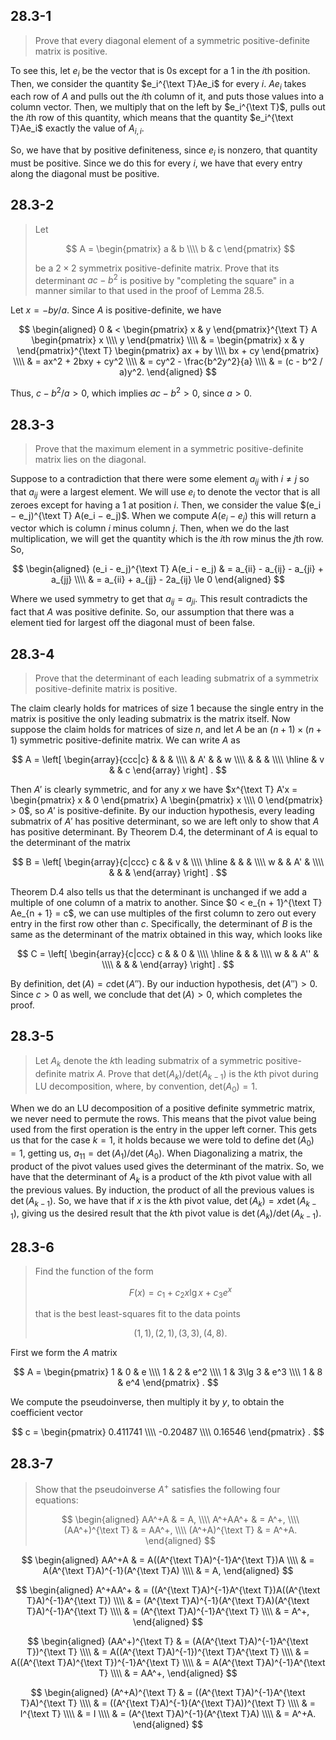 ## 28.3-1

> Prove that every diagonal element of a symmetric positive-definite matrix is positive.

To see this, let $e_i$ be the vector that is $0$s except for a $1$ in the $i$th
position. Then, we consider the quantity $e_i^{\text T}Ae_i$ for every $i$. $Ae_i$ takes each row of $A$ and pulls out the $i$th column of it, and puts those values into a column vector. Then, we multiply that on the left by $e_i^{\text T}$, pulls out the $i$th row of this quantity, which means that the quantity $e_i^{\text T}Ae_i$ exactly the value of $A_{i, i}$.

So, we have that by positive definiteness, since $e_i$ is nonzero, that quantity must be positive. Since we do this for every $i$, we have that every entry along the diagonal must be positive.

## 28.3-2

> Let
>
> $$
> A =
> \begin{pmatrix}
> a & b \\\\
> b & c
> \end{pmatrix}
> $$
>
> be a $2 \times 2$ symmetrix positive-definite matrix. Prove that its determinant $ac - b^2$ is positive by "completing the square" in a manner similar to that used in the proof of Lemma 28.5.

Let $x = -by / a$. Since $A$ is positive-definite, we have

$$
\begin{aligned}
0 & <
\begin{pmatrix} x & y \end{pmatrix}^{\text T} A
\begin{pmatrix} x \\\\ y \end{pmatrix} \\\\
  & =
\begin{pmatrix} x & y \end{pmatrix}^{\text T}
\begin{pmatrix} ax + by \\\\ bx + cy \end{pmatrix} \\\\
  & = ax^2 + 2bxy + cy^2 \\\\
  & = cy^2 - \frac{b^2y^2}{a} \\\\
  & = (c - b^2 / a)y^2.
\end{aligned}
$$

Thus, $c - b^2 / a > 0$, which implies $ac - b^2 > 0$, since $a > 0$.

## 28.3-3

> Prove that the maximum element in a symmetric positive-definite matrix lies on the diagonal.

Suppose to a contradiction that there were some element $a_{ij}$ with $i \ne j$ so that $a_{ij}$ were a largest element. We will use $e_i$ to denote the vector that is all zeroes except for having a $1$ at position $i$. Then, we consider the value $(e_i − e_j)^{\text T} A(e_i − e_j)$. When we compute $A(e_i - e_j)$ this will return a vector which is column $i$ minus column $j$. Then, when we do the last multiplication, we will get the quantity which is the $i$th row minus the $j$th row. So,

$$
\begin{aligned}
(e_i - e_j)^{\text T} A(e_i - e_j)
    & = a_{ii} - a_{ij} - a_{ji} + a_{jj} \\\\
    & = a_{ii} + a_{jj} - 2a_{ij} \le 0
\end{aligned}
$$

Where we used symmetry to get that $a_{ij} = a_{ji}$. This result contradicts the fact that $A$ was positive definite. So, our assumption that there was a element tied for largest off the diagonal must of been false.

## 28.3-4

> Prove that the determinant of each leading submatrix of a symmetrix positive-definite matrix is positive.

The claim clearly holds for matrices of size $1$ because the single entry in the matrix is positive the only leading submatrix is the matrix itself. Now suppose
the claim holds for matrices of size $n$, and let $A$ be an $(n + 1) \times (n + 1)$ symmetric positive-definite matrix. We can write $A$ as

$$
A =
\left[
\begin{array}{ccc|c}
 &    & & \\\\
 & A' & & w \\\\
 &    & & \\\\
\hline
 & v  & & c
\end{array}
\right]
.
$$

Then $A'$ is clearly symmetric, and for any $x$ we have $x^{\text T} A'x = \begin{pmatrix} x & 0 \end{pmatrix} A \begin{pmatrix} x \\\\ 0 \end{pmatrix} > 0$, so $A'$ is positive-definite. By our induction hypothesis, every leading submatrix of $A'$ has positive determinant, so we are left only to show that $A$ has positive determinant. By Theorem D.4, the determinant of $A$ is equal to the determinant of the matrix

$$
B =
\left[
\begin{array}{c|ccc}
c & & v  & \\\\
\hline
  & &    & \\\\
w & & A' & \\\\
  & &    &
\end{array}
\right]
.
$$

Theorem D.4 also tells us that the determinant is unchanged if we add a multiple of one column of a matrix to another. Since $0 < e_{n + 1}^{\text T} Ae_{n + 1} = c$, we can use multiples of the first column to zero out every entry in the first row other than $c$. Specifically, the determinant of $B$ is the same as the determinant of the matrix obtained in this way, which looks like

$$
C =
\left[
\begin{array}{c|ccc}
c & & 0   & \\\\
\hline
  & &     & \\\\
w & & A'' & \\\\
  & &     &
\end{array}
\right]
.
$$

By definition, $\det(A) = c\det(A'')$. By our induction hypothesis, $\det(A'') > 0$. Since $c > 0$ as well, we conclude that $\det(A) > 0$, which completes the proof.

## 28.3-5

> Let $A_k$ denote the $k$th leading submatrix of a symmetric positive-definite matrix $A$. Prove that $\text{det}(A_k) / \text{det}(A_{k - 1})$ is the $k$th pivot during $\text{LU}$ decomposition, where, by convention, $\text{det}(A_0) = 1$.

When we do an LU decomposition of a positive definite symmetric matrix, we never need to permute the rows. This means that the pivot value being used from the first operation is the entry in the upper left corner. This gets us that for the case $k = 1$, it holds because we were told to define $\det(A_0) = 1$, getting us, $a_{11} = \det(A_1) / \det(A_0)$. When Diagonalizing a matrix, the product of the pivot values used gives the determinant of the matrix. So, we have that the determinant of $A_k$ is a product of the $k$th pivot value with all the previous values. By induction, the product of all the previous values is $\det(A_{k − 1})$. So, we have that if $x$ is the $k$th pivot value, $\det(A_k) = x\det(A_{k − 1})$, giving us the desired result that the $k$th pivot value is $\det(A_k) / \det(A_{k − 1})$.

## 28.3-6

> Find the function of the form
>
> $$F(x) = c_1 + c_2x\lg x + c_3 e^x$$
>
> that is the best least-squares fit to the data points
>
> $$(1, 1), (2, 1), (3, 3), (4, 8).$$

First we form the $A$ matrix

$$
A =
\begin{pmatrix}
1 &      0 & e   \\\\
1 &      2 & e^2 \\\\
1 & 3\lg 3 & e^3 \\\\
1 &      8 & e^4
\end{pmatrix}
.
$$

We compute the pseudoinverse, then multiply it by $y$, to obtain the coefficient vector

$$
c =
\begin{pmatrix}
 0.411741 \\\\
-0.20487  \\\\
 0.16546
\end{pmatrix}
.
$$

## 28.3-7

> Show that the pseudoinverse $A^+$ satisfies the following four equations:
>
> $$
> \begin{aligned}
>            AA^+A & = A, \\\\
>          A^+AA^+ & = A^+, \\\\
> (AA^+)^{\text T} & = AA^+, \\\\
> (A^+A)^{\text T} & = A^+A.
> \end{aligned}
> $$

$$
\begin{aligned}
AA^+A & = A((A^{\text T}A)^{-1}A^{\text T})A \\\\
      & = A(A^{\text T}A)^{-1}(A^{\text T}A) \\\\
      & = A,
\end{aligned}
$$

$$
\begin{aligned}
A^+AA^+ & = ((A^{\text T}A)^{-1}A^{\text T})A((A^{\text T}A)^{-1}A^{\text T}) \\\\
        & = (A^{\text T}A)^{-1}(A^{\text T}A)(A^{\text T}A)^{-1}A^{\text T} \\\\
        & = (A^{\text T}A)^{-1}A^{\text T} \\\\
        & = A^+,
\end{aligned}
$$

$$
\begin{aligned}
(AA^+)^{\text T}
    & = (A(A^{\text T}A)^{-1}A^{\text T})^{\text T} \\\\
    & = A((A^{\text T}A)^{-1})^{\text T}A^{\text T} \\\\
    & = A((A^{\text T}A)^{\text T})^{-1}A^{\text T} \\\\
    & = A(A^{\text T}A)^{-1}A^{\text T} \\\\
    & = AA^+,
\end{aligned}
$$

$$
\begin{aligned}
(A^+A)^{\text T}
    & = ((A^{\text T}A)^{-1}A^{\text T}A)^{\text T} \\\\
    & = ((A^{\text T}A)^{-1}(A^{\text T}A))^{\text T} \\\\
    & = I^{\text T} \\\\
    & = I \\\\
    & = (A^{\text T}A)^{-1}(A^{\text T}A) \\\\
    & = A^+A.
\end{aligned}
$$
